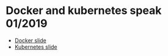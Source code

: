 # Docker and kubernetes speak 01/2019
* [Docker slide](https://drive.google.com/open?id=1PAo6U0fSTjlMAGVF2Apg-gYb3Bb3yrIwJtPXiU3r7Rc)
* [Kubernetes slide](https://drive.google.com/open?id=18UVLb_zHyahxrmFwpZjSEbxrZPYMpOJspXyYRxc-t24)
